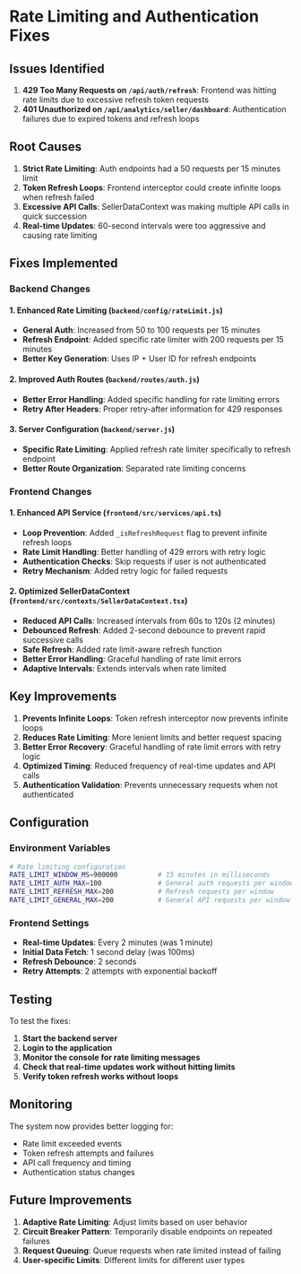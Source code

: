 # Rate Limiting and Authentication Fixes

## Issues Identified

1. **429 Too Many Requests on `/api/auth/refresh`**: Frontend was hitting rate limits due to excessive refresh token requests
2. **401 Unauthorized on `/api/analytics/seller/dashboard`**: Authentication failures due to expired tokens and refresh loops

## Root Causes

1. **Strict Rate Limiting**: Auth endpoints had a 50 requests per 15 minutes limit
2. **Token Refresh Loops**: Frontend interceptor could create infinite loops when refresh failed
3. **Excessive API Calls**: SellerDataContext was making multiple API calls in quick succession
4. **Real-time Updates**: 60-second intervals were too aggressive and causing rate limiting

## Fixes Implemented

### Backend Changes

#### 1. Enhanced Rate Limiting (`backend/config/rateLimit.js`)
- **General Auth**: Increased from 50 to 100 requests per 15 minutes
- **Refresh Endpoint**: Added specific rate limiter with 200 requests per 15 minutes
- **Better Key Generation**: Uses IP + User ID for refresh endpoints

#### 2. Improved Auth Routes (`backend/routes/auth.js`)
- **Better Error Handling**: Added specific handling for rate limiting errors
- **Retry After Headers**: Proper retry-after information for 429 responses

#### 3. Server Configuration (`backend/server.js`)
- **Specific Rate Limiting**: Applied refresh rate limiter specifically to refresh endpoint
- **Better Route Organization**: Separated rate limiting concerns

### Frontend Changes

#### 1. Enhanced API Service (`frontend/src/services/api.ts`)
- **Loop Prevention**: Added `_isRefreshRequest` flag to prevent infinite refresh loops
- **Rate Limit Handling**: Better handling of 429 errors with retry logic
- **Authentication Checks**: Skip requests if user is not authenticated
- **Retry Mechanism**: Added retry logic for failed requests

#### 2. Optimized SellerDataContext (`frontend/src/contexts/SellerDataContext.tsx`)
- **Reduced API Calls**: Increased intervals from 60s to 120s (2 minutes)
- **Debounced Refresh**: Added 2-second debounce to prevent rapid successive calls
- **Safe Refresh**: Added rate limit-aware refresh function
- **Better Error Handling**: Graceful handling of rate limit errors
- **Adaptive Intervals**: Extends intervals when rate limited

## Key Improvements

1. **Prevents Infinite Loops**: Token refresh interceptor now prevents infinite loops
2. **Reduces Rate Limiting**: More lenient limits and better request spacing
3. **Better Error Recovery**: Graceful handling of rate limit errors with retry logic
4. **Optimized Timing**: Reduced frequency of real-time updates and API calls
5. **Authentication Validation**: Prevents unnecessary requests when not authenticated

## Configuration

### Environment Variables
```bash
# Rate limiting configuration
RATE_LIMIT_WINDOW_MS=900000          # 15 minutes in milliseconds
RATE_LIMIT_AUTH_MAX=100              # General auth requests per window
RATE_LIMIT_REFRESH_MAX=200           # Refresh requests per window
RATE_LIMIT_GENERAL_MAX=200           # General API requests per window
```

### Frontend Settings
- **Real-time Updates**: Every 2 minutes (was 1 minute)
- **Initial Data Fetch**: 1 second delay (was 100ms)
- **Refresh Debounce**: 2 seconds
- **Retry Attempts**: 2 attempts with exponential backoff

## Testing

To test the fixes:

1. **Start the backend server**
2. **Login to the application**
3. **Monitor the console for rate limiting messages**
4. **Check that real-time updates work without hitting limits**
5. **Verify token refresh works without loops**

## Monitoring

The system now provides better logging for:
- Rate limit exceeded events
- Token refresh attempts and failures
- API call frequency and timing
- Authentication status changes

## Future Improvements

1. **Adaptive Rate Limiting**: Adjust limits based on user behavior
2. **Circuit Breaker Pattern**: Temporarily disable endpoints on repeated failures
3. **Request Queuing**: Queue requests when rate limited instead of failing
4. **User-specific Limits**: Different limits for different user types

